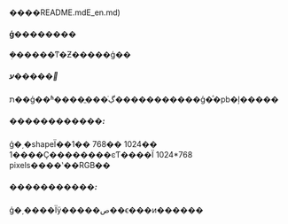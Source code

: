 ����README.mdE_en.md)
#### ģ��������

�ܼ�����ͳ�Ƶ�����ģ��

##### ע�����
ת��ģ��ʱ����ֱ���ڲֿ�����������ģ�ͣ�pb�ļ�����

##### ������������:

ģ�͵�shapeΪ��1�� 768�� 1024�� 1����Ҫ��������ͼƬ����Ϊ 1024\*768 pixels����ʽ��RGB��

##### �����������:

ģ�͵����Ϊÿ�����ص��ϵ���ͷ������